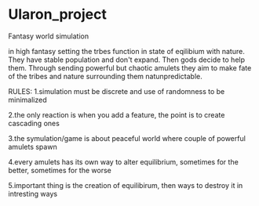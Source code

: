 # Ularon_project
Fantasy world simulation

in high fantasy setting the trbes function in state of eqilibium with nature. They have stable population and don't expand. Then gods decide to help them. Through sending powerful but chaotic amulets they aim to make fate of the tribes and nature surrounding them natunpredictable.


RULES:
1.simulation must be discrete and use of randomness to be minimalized

2.the only reaction is when you add a feature, the point is to create cascading ones

3.the symulation/game is about peaceful world where couple of powerful amulets spawn

4.every amulets has its own way to alter equilibrium, sometimes for the better, sometimes for the worse

5.important thing is the creation of equilibirum, then ways to destroy it in intresting ways